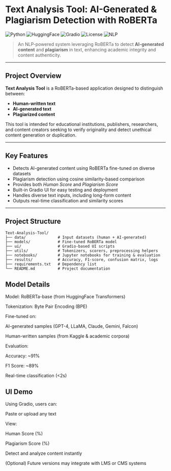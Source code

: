 # Text Analysis Tool: AI-Generated & Plagiarism Detection with RoBERTa

![Python](https://img.shields.io/badge/Python-3.9+-blue)
![HuggingFace](https://img.shields.io/badge/Transformers-RoBERTa-purple)
![Gradio](https://img.shields.io/badge/UI-Gradio-green)
![License](https://img.shields.io/badge/license-MIT-green)
![NLP](https://img.shields.io/badge/Type-NLP-yellow)

> An NLP-powered system leveraging RoBERTa to detect **AI-generated content** and **plagiarism** in text, enhancing academic integrity and content authenticity.

---

## Project Overview

**Text Analysis Tool** is a RoBERTa-based application designed to distinguish between:
- **Human-written text**
- **AI-generated text**
- **Plagiarized content**

This tool is intended for educational institutions, publishers, researchers, and content creators seeking to verify originality and detect unethical content generation or duplication.

---

## Key Features

- Detects AI-generated content using RoBERTa fine-tuned on diverse datasets
- Plagiarism detection using cosine similarity-based comparison
- Provides both *Human Score* and *Plagiarism Score*
- Built-in Gradio UI for easy testing and deployment
- Handles diverse text inputs, including long-form content
- Outputs real-time classification and similarity scores

---

## Project Structure

```text
Text-Analysis-Tool/
├── data/              # Input datasets (human + AI-generated)
├── models/            # Fine-tuned RoBERTa model
├── ui/                # Gradio-based UI scripts
├── utils/             # Tokenizers, scorers, preprocessing helpers
├── notebooks/         # Jupyter notebooks for training & evaluation
├── results/           # Accuracy, F1-score, confusion matrix, logs
├── requirements.txt   # Dependency list
└── README.md          # Project documentation
```
## Model Details
Model: RoBERTa-base (from HuggingFace Transformers)

Tokenization: Byte Pair Encoding (BPE)

Fine-tuned on:

AI-generated samples (GPT-4, LLaMA, Claude, Gemini, Falcon)

Human-written samples (from Kaggle & academic corpora)

Evaluation:

Accuracy: ~91%

F1 Score: ~89%

Real-time classification (<2s)
## UI Demo
Using Gradio, users can:

Paste or upload any text

View:

Human Score (%)

Plagiarism Score (%)

Detect and analyze content instantly

(Optional) Future versions may integrate with LMS or CMS systems




